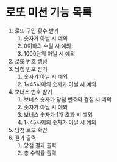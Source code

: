 로또 미션 기능 목록
=============

1. 로또 구입 횟수 받기
    1. 숫자가 아닐 시 예외
    2. 0이하의 수일 시 예외
    3. 1000단위 아닐 시 예외
2. 로또 번호 생성
3. 당첨 번호 받기
    1. 숫자가 아닐 시 예외
    2. 1~45사이의 숫자가 아닐 시 예외
4. 보너스 번호 받기
    1. 보너스 숫자가 당첨 번호와 겹칠 시 예외
    2. 숫자가 아닐 시 예외
    3. 보너스 숫자가 1개 초과 시 예외
    4. 1~45사이의 숫자가 아닐 시 예외
5. 당첨 로또 확인
6. 결과 출력
    1. 당첨 결과 출력
    2. 총 수익률 출력